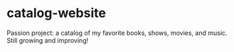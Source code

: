 # catalog-website
Passion project: a catalog of my favorite books, shows, movies, and music. Still growing and improving!
